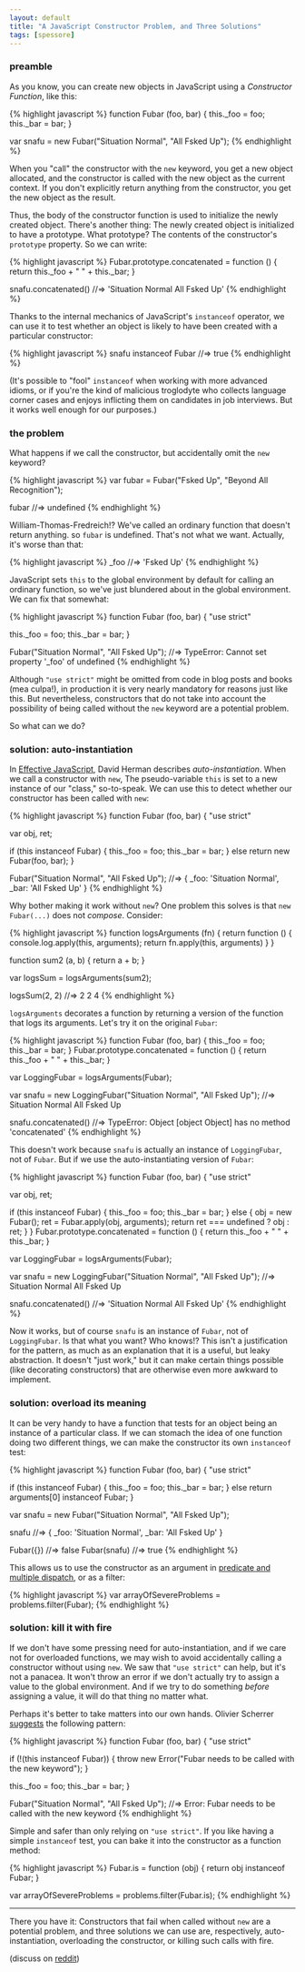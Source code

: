 ```yaml
---
layout: default
title: "A JavaScript Constructor Problem, and Three Solutions"
tags: [spessore]
---
```


### preamble

As you know, you can create new objects in JavaScript using a *Constructor Function*, like this:

{% highlight javascript %}
function Fubar (foo, bar) {
  this._foo = foo;
  this._bar = bar;
}

var snafu = new Fubar("Situation Normal", "All Fsked Up");
{% endhighlight %}

When you "call" the constructor with the `new` keyword, you get a new object allocated, and the constructor is called with the new object as the current context. If you don't explicitly return anything from the constructor, you get the new object as the result.

Thus, the body of the constructor function is used to initialize the newly created object. There's another thing: The newly created object is initialized to have a prototype. What prototype? The contents of the constructor's `prototype` property. So we can write:

{% highlight javascript %}
Fubar.prototype.concatenated = function () {
  return this._foo + " " + this._bar;
}

snafu.concatenated()
  //=> 'Situation Normal All Fsked Up'
{% endhighlight %}

Thanks to the internal mechanics of JavaScript's `instanceof` operator, we can use it to test whether an object is likely to have been created with a particular constructor:

{% highlight javascript %}
snafu instanceof Fubar
  //=> true
{% endhighlight %}

(It's possible to "fool" `instanceof` when working with more advanced idioms, or if you're the kind of malicious troglodyte who collects language corner cases and enjoys inflicting them on candidates in job interviews. But it works well enough for our purposes.)

### the problem

What happens if we call the constructor, but accidentally omit the `new` keyword?

{% highlight javascript %}
var fubar = Fubar("Fsked Up", "Beyond All Recognition");

fubar
  //=> undefined
{% endhighlight %}

William-Thomas-Fredreich!? We've called an ordinary function that doesn't return anything. so `fubar` is undefined. That's not what we want. Actually, it's worse than that:

{% highlight javascript %}
_foo
  //=> 'Fsked Up'
{% endhighlight %}

JavaScript sets `this` to the global environment by default for calling an ordinary function, so we've just blundered about in the global environment. We can fix that somewhat:

{% highlight javascript %}
function Fubar (foo, bar) {
  "use strict"

  this._foo = foo;
  this._bar = bar;
}

Fubar("Situation Normal", "All Fsked Up");
  //=> TypeError: Cannot set property '_foo' of undefined
{% endhighlight %}

Although `"use strict"` might be omitted from code in blog posts and books (mea culpa!), in production it is very nearly mandatory for reasons just like this. But nevertheless, constructors that do not take into account the possibility of being called without the `new` keyword are a potential problem.

So what can we do?

### solution: auto-instantiation

In [Effective JavaScript], David Herman describes *auto-instantiation*. When we call a constructor with `new`, The pseudo-variable `this` is set to a new instance of our "class," so-to-speak. We can use this to detect whether our constructor has been called with `new`:

{% highlight javascript %}
function Fubar (foo, bar) {
  "use strict"

  var obj,
      ret;

  if (this instanceof Fubar) {
    this._foo = foo;
    this._bar = bar;
  }
  else return new Fubar(foo, bar);
}

Fubar("Situation Normal", "All Fsked Up");
  //=>
    { _foo: 'Situation Normal',
      _bar: 'All Fsked Up' }
{% endhighlight %}

[Effective JavaScript]: http://effectivejs.com

Why bother making it work without `new`? One problem this solves is that `new Fubar(...)` does not *compose*. Consider:

{% highlight javascript %}
function logsArguments (fn) {
  return function () {
    console.log.apply(this, arguments);
    return fn.apply(this, arguments)
  }
}

function sum2 (a, b) {
  return a + b;
}

var logsSum = logsArguments(sum2);

logsSum(2, 2)
  //=>
    2 2
    4
{% endhighlight %}

`logsArguments` decorates a function by returning a version of the function that logs its arguments. Let's try it on the original `Fubar`:

{% highlight javascript %}
function Fubar (foo, bar) {
  this._foo = foo;
  this._bar = bar;
}
Fubar.prototype.concatenated = function () {
  return this._foo + " " + this._bar;
}

var LoggingFubar = logsArguments(Fubar);

var snafu = new LoggingFubar("Situation Normal", "All Fsked Up");
  //=> Situation Normal All Fsked Up

snafu.concatenated()
  //=> TypeError: Object [object Object] has no method 'concatenated'
{% endhighlight %}

This doesn't work because `snafu` is actually an instance of `LoggingFubar`, not of `Fubar`. But if we use the auto-instantiating version of `Fubar`:

{% highlight javascript %}
function Fubar (foo, bar) {
  "use strict"

  var obj,
      ret;

  if (this instanceof Fubar) {
    this._foo = foo;
    this._bar = bar;
  }
  else {
    obj = new Fubar();
    ret = Fubar.apply(obj, arguments);
    return ret === undefined
           ? obj
           : ret;
  }
}
Fubar.prototype.concatenated = function () {
  return this._foo + " " + this._bar;
}

var LoggingFubar = logsArguments(Fubar);

var snafu = new LoggingFubar("Situation Normal", "All Fsked Up");
  //=> Situation Normal All Fsked Up

snafu.concatenated()
  //=> 'Situation Normal All Fsked Up'
{% endhighlight %}

Now it works, but of course `snafu` is an instance of `Fubar`, not of `LoggingFubar`. Is that what you want? Who knows!? This isn't a justification for the pattern, as much as an explanation that it is a useful, but leaky abstraction. It doesn't "just work," but it can make certain things possible (like decorating constructors) that are otherwise even more awkward to implement.

### solution: overload its meaning

It can be very handy to have a function that tests for an object being an instance of a particular class. If we can stomach the idea of one function doing two different things, we can make the constructor its own `instanceof` test:

{% highlight javascript %}
function Fubar (foo, bar) {
  "use strict"

  if (this instanceof Fubar) {
    this._foo = foo;
    this._bar = bar;
  }
  else return arguments[0] instanceof Fubar;
}

var snafu = new Fubar("Situation Normal", "All Fsked Up");

snafu
  //=>
    { _foo: 'Situation Normal',
      _bar: 'All Fsked Up' }

Fubar({})
  //=> false
Fubar(snafu)
  //=> true
{% endhighlight %}

This allows us to use the constructor as an argument in [predicate and multiple dispatch][2], or as a filter:

{% highlight javascript %}
var arrayOfSevereProblems = problems.filter(Fubar);
{% endhighlight %}

[2]:http://raganwald.com/2014/06/23/multiple-dispatch.html "Greenspunning Predicate and Multiple Dispatch in JavaScript"

### solution: kill it with fire

If we don't have some pressing need for auto-instantiation, and if we care not for overloaded functions, we may wish to avoid accidentally calling a constructor without using `new`. We saw that `"use strict"` can help, but it's not a panacea. It won't throw an error if we don't actually try to assign a value to the global environment. And if we try to do something *before* assigning a value, it will do that thing no matter what.

Perhaps it's better to take matters into our own hands. Olivier Scherrer [suggests][1] the following pattern:

[1]: http://podefr.tumblr.com/post/75666281033/the-auto-instantiating-javascript-constructor-is-an "The auto-instantiating JavaScript constructor is an anti-pattern"

{% highlight javascript %}
function Fubar (foo, bar) {
  "use strict"

  if (!(this instanceof Fubar)) {
      throw new Error("Fubar needs to be called with the new keyword");
  }

  this._foo = foo;
  this._bar = bar;
}

Fubar("Situation Normal", "All Fsked Up");
  //=> Error: Fubar needs to be called with the new keyword
{% endhighlight %}

Simple and safer than only relying on `"use strict"`. If you like having a simple `instanceof` test, you can bake it into the constructor as a function method:

{% highlight javascript %}
Fubar.is = function (obj) {
  return obj instanceof Fubar;
}

var arrayOfSevereProblems = problems.filter(Fubar.is);
{% endhighlight %}

---

There you have it: Constructors that fail when called without `new` are a potential problem, and three solutions we can use are, respectively, auto-instantiation, overloading the constructor, or killing such calls with fire.

(discuss on [reddit](http://www.reddit.com/r/javascript/comments/2acr9f/a_javascript_constructor_problem_and_three/))
